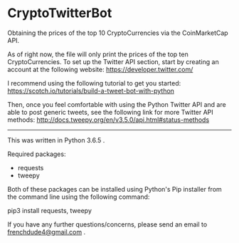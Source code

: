 # CryptoTwitterBot 
Obtaining the prices of the top 10 CryptoCurrencies via the CoinMarketCap API.

As of right now, the file will only print the prices of the top ten CryptoCurrencies. To set up the Twitter API section, start by creating an account at the following website: https://developer.twitter.com/ 

I recommend using the following tutorial to get you started: https://scotch.io/tutorials/build-a-tweet-bot-with-python 

Then, once you feel comfortable with using the Python Twitter API and are able to post generic tweets, see the following link for more Twitter API methods: http://docs.tweepy.org/en/v3.5.0/api.html#status-methods  

-----------------------------------------------------------------------------------------------------------------------------------
This was written in Python 3.6.5 . 

Required packages:
- requests
- tweepy

Both of these packages can be installed using Python's Pip installer from the command line using the following command:

pip3 install requests, tweepy

If you have any further questions/concerns, please send an email to frenchdude4@gmail.com .
